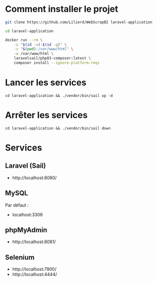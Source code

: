 

# Comment installer le projet
```bash
git clone https://github.com/Lilierd/WebScrapBI laravel-application

cd laravel-application

docker run --rm \
    -u "$(id -u):$(id -g)" \
    -v "$(pwd):/var/www/html" \
    -w /var/www/html \
    laravelsail/php83-composer:latest \
    composer install --ignore-platform-reqs
```
# Lancer les services
`cd laravel-application && ./vendor/bin/sail up -d`

# Arrêter les services
`cd laravel-application && ./vendor/bin/sail down`

# Services
## Laravel (Sail)
- http://localhost:8080/
## MySQL
Par défaut :
- localhost:3306
## phpMyAdmin
- http://localhost:8081/
## Selenium
- http://localhost:7900/
- http://localhost:4444/



